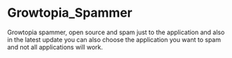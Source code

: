 # Growtopia_Spammer
Growtopia spammer, open source and spam just to the application and also in the latest update you can also choose the application you want to spam and not all applications will work.
